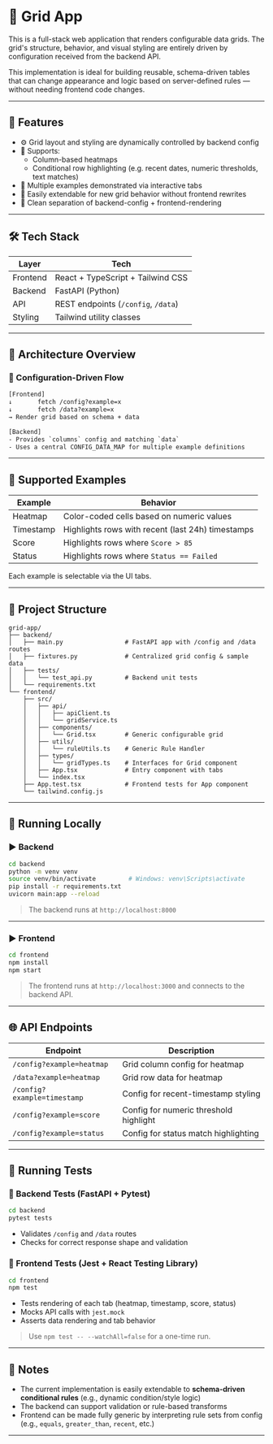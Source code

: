 # 🧩 Grid App

This is a full-stack web application that renders configurable data grids. The grid's structure, behavior, and visual styling are entirely driven by configuration received from the backend API.

This implementation is ideal for building reusable, schema-driven tables that can change appearance and logic based on server-defined rules — without needing frontend code changes.

---

## 🚀 Features

- ⚙️ Grid layout and styling are dynamically controlled by backend config
- 🎨 Supports:
  - Column-based heatmaps
  - Conditional row highlighting (e.g. recent dates, numeric thresholds, text matches)
- 🧪 Multiple examples demonstrated via interactive tabs
- 🔄 Easily extendable for new grid behavior without frontend rewrites
- 🧼 Clean separation of backend-config + frontend-rendering

---

## 🛠 Tech Stack

| Layer    | Tech                                |
| -------- | ----------------------------------- |
| Frontend | React + TypeScript + Tailwind CSS   |
| Backend  | FastAPI (Python)                    |
| API      | REST endpoints (`/config`, `/data`) |
| Styling  | Tailwind utility classes            |

---

## 🧱 Architecture Overview

### 🔁 Configuration-Driven Flow

```txt
[Frontend]
↓       fetch /config?example=x
↓       fetch /data?example=x
→ Render grid based on schema + data

[Backend]
- Provides `columns` config and matching `data`
- Uses a central CONFIG_DATA_MAP for multiple example definitions
```

---

## 🧪 Supported Examples

| Example   | Behavior                                          |
| --------- | ------------------------------------------------- |
| Heatmap   | Color-coded cells based on numeric values         |
| Timestamp | Highlights rows with recent (last 24h) timestamps |
| Score     | Highlights rows where `Score > 85`                |
| Status    | Highlights rows where `Status == Failed`          |

Each example is selectable via the UI tabs.

---

## 📁 Project Structure

```
grid-app/
├── backend/
│   ├── main.py                 # FastAPI app with /config and /data routes
│   ├── fixtures.py             # Centralized grid config & sample data
│   ├── tests/
│   │   └── test_api.py         # Backend unit tests
│   └── requirements.txt
└── frontend/
    ├── src/
    │   ├── api/
    │   │   ├── apiClient.ts
    │   │   └── gridService.ts
    │   ├── components/
    │   │   └── Grid.tsx        # Generic configurable grid
    │   ├── utils/
    │   │   └── ruleUtils.ts    # Generic Rule Handler
    │   ├── types/
    │   │   └── gridTypes.ts    # Interfaces for Grid component
    │   ├── App.tsx             # Entry component with tabs
    │   └── index.tsx
    ├── App.test.tsx            # Frontend tests for App component
    └── tailwind.config.js
```

---

## 🔧 Running Locally

### ▶️ Backend

```bash
cd backend
python -m venv venv
source venv/bin/activate         # Windows: venv\Scripts\activate
pip install -r requirements.txt
uvicorn main:app --reload
```

> The backend runs at `http://localhost:8000`

---

### ▶️ Frontend

```bash
cd frontend
npm install
npm start
```

> The frontend runs at `http://localhost:3000` and connects to the backend API.

---

## 🌐 API Endpoints

| Endpoint                    | Description                            |
| --------------------------- | -------------------------------------- |
| `/config?example=heatmap`   | Grid column config for heatmap         |
| `/data?example=heatmap`     | Grid row data for heatmap              |
| `/config?example=timestamp` | Config for recent-timestamp styling    |
| `/config?example=score`     | Config for numeric threshold highlight |
| `/config?example=status`    | Config for status match highlighting   |

---

## 📄 Running Tests

### 🔢 Backend Tests (FastAPI + Pytest)

```bash
cd backend
pytest tests
```

- Validates `/config` and `/data` routes
- Checks for correct response shape and validation

### 🔢 Frontend Tests (Jest + React Testing Library)

```bash
cd frontend
npm test
```

- Tests rendering of each tab (heatmap, timestamp, score, status)
- Mocks API calls with `jest.mock`
- Asserts data rendering and tab behavior

> Use `npm test -- --watchAll=false` for a one-time run.

---

## 🧠 Notes

- The current implementation is easily extendable to **schema-driven conditional rules** (e.g., dynamic condition/style logic)
- The backend can support validation or rule-based transforms
- Frontend can be made fully generic by interpreting rule sets from config (e.g., `equals`, `greater_than`, `recent`, etc.)

---
